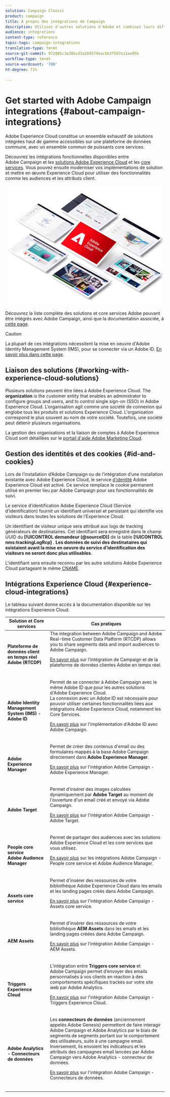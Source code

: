 ```yaml
---
solution: Campaign Classic
product: campaign
title: A propos des intégrations de Campaign
description: Utilisez d'autres solutions d'Adobe et combinez leurs différentes fonctionnalités avec Campaign.
audience: integrations
content-type: reference
topic-tags: campaign-integrations
translation-type: tm+mt
source-git-commit: 972885c3a38bcd3a260574bacbb3f507e11ae05b
workflow-type: tm+mt
source-wordcount: '788'
ht-degree: 71%

---
```



# Get started with Adobe Campaign integrations {#about-campaign-integrations}

Adobe Experience Cloud constitue un ensemble exhaustif de solutions intégrées haut de gamme accessibles sur une plateforme de données commune, avec un ensemble commun de puissants core services.

Découvrez les intégrations fonctionnelles disponibles entre Adobe Campaign et les [solutions Adobe Experience Cloud](https://docs.adobe.com/content/help/fr-FR/core-services/interface/marketing-cloud-integrations.html) et les [core services](https://docs.adobe.com/content/help/fr-FR/core-services/interface/about-core-services/core-services.html). Vous pouvez ensuite moderniser vos implémentations de solution et mettre en œuvre Experience Cloud pour utiliser des fonctionnalités comme les audiences et les attributs client.

![](assets/ExCloud-solutions.png)

Découvrez la liste complète des solutions et core services Adobe pouvant être intégrés avec Adobe Campaign, ainsi que la documentation associée, à [cette page](#experience-cloud-integrations).

>[!CAUTION]
>
>La plupart de ces intégrations nécessitent la mise en oeuvre d&#39;Adobe Identity Management System (IMS), pour se connecter via un Adobe ID. [En savoir plus dans cette page](../../integrations/using/about-adobe-id.md).


## Liaison des solutions {#working-with-experience-cloud-solutions}

Plusieurs solutions peuvent être liées à Adobe Experience Cloud. The **organization** is the customer entity that enables an administrator to configure groups and users, and to control single sign-on (SSO) in Adobe Experience Cloud. L’organisation agit comme une société de connexion qui englobe tous les produits et solutions Experience Cloud. L&#39;organisation correspond le plus souvent au nom de votre société. Toutefois, une société peut détenir plusieurs organisations.

La gestion des organisations et la liaison de comptes à Adobe Experience Cloud sont détaillées sur le [portail d&#39;aide Adobe Marketing Cloud](https://docs.adobe.com/content/help/fr-FR/core-services/interface/manage-users-and-products/organizations.html).

## Gestion des identités et des cookies {#id-and-cookies}

Lors de l’installation d’Adobe Campaign ou de l’intégration d’une installation existante avec Adobe Experience Cloud, le service [d’identité](https://docs.adobe.com/content/help/fr-FR/id-service/using/home.html) Adobe Experience Cloud est activé. Ce service remplace le cookie permanent utilisé en premier lieu par Adobe Campaign pour ses fonctionnalités de suivi.

Le service d’identification Adobe Experience Cloud (Service d’identification) fournit un identifiant universel et persistant qui identifie vos visiteurs dans toutes les solutions de l’Experience Cloud.

Un identifiant de visiteur unique sera attribué aux logs de tracking générateurs de destinataires. Cet identifiant sera enregistré dans le champ UUID du **[!UICONTROL demandeur (@sourceID)]** de la table **[!UICONTROL nms:trackingLogRcp]** . **Les données de suivi des destinataires qui existaient avant la mise en oeuvre du service d’identification des visiteurs ne seront donc plus utilisables**.

L&#39;identifiant sera ensuite reconnu par les autre solutions Adobe Experience Cloud partageant le même [CNAME](https://docs.adobe.com/content/help/fr-FR/id-service/using/reference/analytics-reference/cname.html).

## Intégrations Experience Cloud {#experience-cloud-integrations}

Le tableau suivant donne accès à la documentation disponible sur les intégrations Experience Cloud.

<table> 
 <thead> 
  <tr> 
   <th> Solution et Core services<br /> </th> 
   <th> Cas pratiques<br /> </th> 
  </tr> 
 </thead> 
 <tbody> 
  <tr> 
   <td> <strong>Plateforme de données client en temps réel Adobe (RTCDP)</strong><br /> </td> 
   <td> The integration between Adobe Campaign and Adobe Real-time Customer Data Platform (RTCDP) allows you to share segments data and import audiences to Adobe Campaign.<br /> <p><a href="https://docs.adobe.com/content/help/fr-FR/experience-platform/rtcdp/destinations/destinations-cat/adobe-destinations/adobe-campaign-destination.html">En savoir plus</a> sur l’intégration de Campaign et de la plateforme de données clientes Adobe en temps réel.</p><br /> </td> 
  </tr> 
  <tr> 
   <td> <strong>Adobe Identity Management System (IMS) - Adobe ID</strong><br /> </td> 
   <td> Permet de se connecter à Adobe Campaign avec le même Adobe ID que pour les autres solutions d'Adobe Experience Cloud.<br /> La connexion avec un Adobe ID est nécessaire pour pouvoir utiliser certaines fonctionnalités liées aux intégrations Adobe Experience Cloud, notamment les Core Services.<br /> <p><a href="../../integrations/using/about-adobe-id.md">En savoir plus</a> sur l'implémentation d'Adobe ID avec Adobe Campaign.</p><br /> </td> 
  </tr> 
  <tr> 
   <td> <strong>Adobe Experience Manager</strong><br /> </td> 
   <td> Permet de créer des contenus d'email ou des formulaires mappés à la base Adobe Campaign directement dans <strong>Adobe Experience Manager</strong>.<br /> <p><a href="../../integrations/using/about-adobe-experience-manager.md">En savoir plus</a> sur l'intégration Adobe Campaign - Adobe Experience Manager.</p><br /> </td> 
  </tr> 
  <tr> 
   <td> <strong>Adobe Target</strong><br /> </td> 
   <td> Permet d’insérer des images calculées dynamiquement par <strong>Adobe Target</strong> au moment de l'ouverture d'un email créé et envoyé via Adobe Campaign.<br /> <p><a href="../../integrations/using/integrating-with-adobe-target.md">En savoir plus</a> sur l'intégration Adobe Campaign - Adobe Target.</p><br /> </td> 
  </tr> 
  <tr> 
   <td> <strong>People core service</strong><br /> <strong>Adobe Audience Manager</strong><br /> </td> 
   <td> Permet de partager des audiences avec les solutions Adobe Experience Cloud et les core services que vous utilisez.<br /> <p><a href="../../integrations/using/sharing-audiences-with-adobe-experience-cloud.md">En savoir plus</a> sur les intégrations Adobe Campaign - People core service et Adobe Audience Manager.</p><br /> </td> 
  </tr> 
  <tr> 
   <td> <strong>Assets core service</strong><br /> </td> 
   <td> Permet d'insérer des ressources de votre bibliothèque Adobe Experience Cloud dans les emails et les landing pages créés dans Adobe Campaign.<br /> <p><a href="../../integrations/using/configuring-access-to-assets.md#integrating-with-experience-cloud-assets">En savoir plus</a> sur l'intégration Adobe Campaign - Assets core service.</p><br /> </td> 
  </tr> 
  <tr> 
   <td> <strong>AEM Assets</strong><br /> </td> 
   <td> Permet d'insérer des ressources de votre bibliothèque <strong>AEM Assets</strong> dans les emails et les landing pages créées dans Adobe Campaign.<br /> <p><a href="../../integrations/using/configuring-access-to-assets.md#integrating-with-aem-assets">En savoir plus</a> sur l'intégration Adobe Campaign - AEM Assets.</p><br /> </td> 
  </tr> 
  <tr> 
   <td> <strong>Triggers Experience Cloud</strong><br /> </td> 
   <td> L’intégration entre <strong>Triggers core service</strong> et Adobe Campaign permet d’envoyer des emails personnalisés à vos clients en réaction à des comportements spécifiques trackés sur votre site web par Adobe Analytics.<br /> <p><a href="https://helpx.adobe.com/fr/campaign/kb/triggers-and-campaign.html">En savoir plus</a> sur l'intégration Adobe Campaign - Triggers Experience Cloud.</p><br /> </td> 
  </tr> 
  <tr> 
   <td> <strong>Adobe Analytics - Connecteurs de données</strong><br /> </td> 
   <td> Les <strong>connecteurs de données</strong> (anciennement appelés Adobe Genesis) permettent de faire interagir Adobe Campaign et Adobe Analytics par le biais de segments de segments portant sur le comportement des utilisateurs, suite à une campagne email. Inversement, ils envoient les indicateurs et les attributs des campagnes email lancées par Adobe Campaign vers Adobe Analytics - connecteur de données.<br /> <p><a href="../../platform/using/adobe-analytics-data-connector.md">En savoir plus</a> sur l'intégration Adobe Campaign - Connecteurs de données.</p><br /> </td> 
  </tr> 
 </tbody> 
</table>

